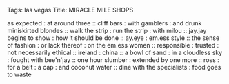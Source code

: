 Tags: las vegas
Title: MIRACLE MILE SHOPS
  
as expected : at around three :: cliff bars : with gamblers : and drunk miniskirted blondes :: walk the strip : run the strip : with milou :: jay.jay begins to show : how it should be done :: ay.eye : em.ess style :: the sense of fashion : or lack thereof : on the em.ess women :: responsible : trusted : not necessarily ethical :: ireland : china :: a bowl of sand : in a cloudless sky : fought with bee'n'jay :: one hour slumber : extended by one more :: ross : for a belt : a cap : and coconut water :: dine with the specialists : food goes to waste